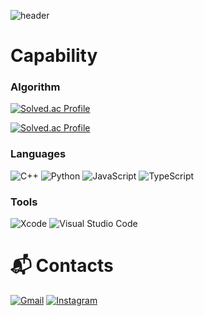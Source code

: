 ![header](https://capsule-render.vercel.app/api?type=venom&text=Jun&fontSize=100)


# Capability
### Algorithm
[![Solved.ac Profile](http://mazassumnida.wtf/api/v2/generate_badge?boj=wewill3474)](https://solved.ac/wewill3474/)

[![Solved.ac Profile](http://mazassumnida.wtf/api/mini/generate_badge?boj=wewill3474)](https://solved.ac/wewill3474/)
### Languages
![C++](https://img.shields.io/badge/C++-00599C.svg?&style=for-the-badge&logo=cplusplus&logoColor=white)
![Python](https://img.shields.io/badge/Python-3776AB.svg?&style=for-the-badge&logo=python&logoColor=white)
![JavaScript](https://img.shields.io/badge/JavaScript-F7DF1E.svg?&style=for-the-badge&logo=javascript&logoColor=white)
![TypeScript](https://img.shields.io/badge/TypeScript-3178C6.svg?&style=for-the-badge&logo=typescript&logoColor=white)

### Tools

![Xcode](https://img.shields.io/badge/Xcode-147EFB.svg?&style=for-the-badge&logo=xcode&logoColor=white)
![Visual Studio Code](https://img.shields.io/badge/Visual%20Studio%20Code-007ACC.svg?&style=for-the-badge&logo=visual-studio-code&logoColor=white)

# :mailbox_with_mail: Contacts

[![Gmail](https://img.shields.io/badge/Gmail-d14836?style=flat-square&logo=gmail&logoColor=white)](mailto:milestone0917@gmail.com)
[![Instagram](https://img.shields.io/badge/Instagram-E4405F?style=flat-square&logo=instagram&logoColor=white)](https://www.instagram.com/1dontknowwhatyouwant/)
